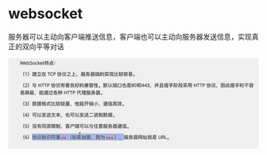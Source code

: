 # websocket

服务器可以主动向客户端推送信息，客户端也可以主动向服务器发送信息，实现真正的双向平等对话

![](images/img/Snipaste_2024-08-18_21-00-00.png)